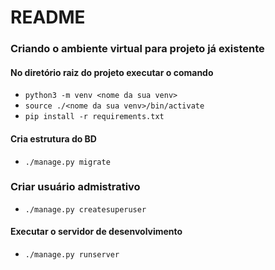 # README

### Criando o ambiente virtual para projeto já existente

#### No diretório raiz do projeto executar o comando
- `python3 -m venv <nome da sua venv>`
- `source ./<nome da sua venv>/bin/activate`
- `pip install -r requirements.txt`

#### Cria estrutura do BD
- `./manage.py migrate`

### Criar usuário admistrativo
- `./manage.py createsuperuser`

#### Executar o servidor de desenvolvimento
- `./manage.py runserver`